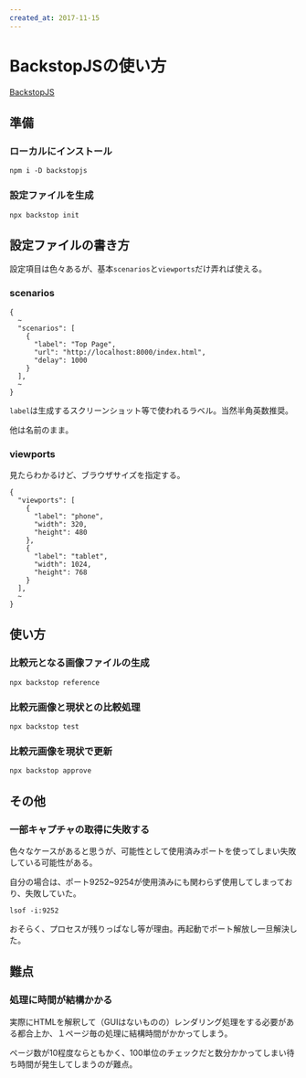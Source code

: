 ```yaml
---
created_at: 2017-11-15
---
```


# BackstopJSの使い方

[BackstopJS](https://github.com/garris/BackstopJS)

## 準備

### ローカルにインストール

```
npm i -D backstopjs
```

### 設定ファイルを生成

```
npx backstop init
```

## 設定ファイルの書き方

設定項目は色々あるが、基本`scenarios`と`viewports`だけ弄れば使える。

### scenarios

```
{
  ~
  "scenarios": [
    {
      "label": "Top Page",
      "url": "http://localhost:8000/index.html",
      "delay": 1000
    }
  ],
  ~
}
```

`label`は生成するスクリーンショット等で使われるラベル。当然半角英数推奨。

他は名前のまま。

### viewports

見たらわかるけど、ブラウザサイズを指定する。

```
{
  "viewports": [
    {
      "label": "phone",
      "width": 320,
      "height": 480
    },
    {
      "label": "tablet",
      "width": 1024,
      "height": 768
    }
  ],
  ~
}
```


## 使い方

### 比較元となる画像ファイルの生成

```
npx backstop reference
```

### 比較元画像と現状との比較処理

```
npx backstop test
```

### 比較元画像を現状で更新

```
npx backstop approve
```


## その他

### 一部キャプチャの取得に失敗する

色々なケースがあると思うが、可能性として使用済みポートを使ってしまい失敗している可能性がある。

自分の場合は、ポート9252~9254が使用済みにも関わらず使用してしまっており、失敗していた。

```
lsof -i:9252
```

おそらく、プロセスが残りっぱなし等が理由。再起動でポート解放し一旦解決した。

## 難点

### 処理に時間が結構かかる

実際にHTMLを解釈して（GUIはないものの）レンダリング処理をする必要がある都合上か、１ページ毎の処理に結構時間がかかってしまう。

ページ数が10程度ならともかく、100単位のチェックだと数分かかってしまい待ち時間が発生してしまうのが難点。

